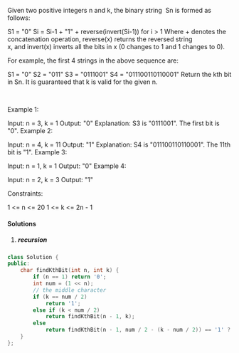 Given two positive integers n and k, the binary string  Sn is formed as follows:

S1 = "0"
Si = Si-1 + "1" + reverse(invert(Si-1)) for i > 1
Where + denotes the concatenation operation, reverse(x) returns the reversed string x, and invert(x) inverts all the bits in x (0 changes to 1 and 1 changes to 0).

For example, the first 4 strings in the above sequence are:

S1 = "0"
S2 = "011"
S3 = "0111001"
S4 = "011100110110001"
Return the kth bit in Sn. It is guaranteed that k is valid for the given n.

 

Example 1:

Input: n = 3, k = 1
Output: "0"
Explanation: S3 is "0111001". The first bit is "0".
Example 2:

Input: n = 4, k = 11
Output: "1"
Explanation: S4 is "011100110110001". The 11th bit is "1".
Example 3:

Input: n = 1, k = 1
Output: "0"
Example 4:

Input: n = 2, k = 3
Output: "1"
 

Constraints:

1 <= n <= 20
1 <= k <= 2n - 1

#### Solutions

1. ##### recursion


```cpp
class Solution {
public:
    char findKthBit(int n, int k) {
        if (n == 1) return '0';
        int num = (1 << n);
        // the middle character
        if (k == num / 2)
            return '1';
        else if (k < num / 2)
            return findKthBit(n - 1, k);
        else
            return findKthBit(n - 1, num / 2 - (k - num / 2)) == '1' ? '0' : '1';
    }
};
```
